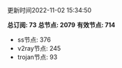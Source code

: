 更新时间2022-11-02 15:34:50

**总订阅: 73**
**总节点: 2079**
**有效节点: 714**
- ss节点: 376
- v2ray节点: 245
- trojan节点: 93
